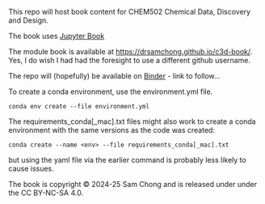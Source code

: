 This repo will host book content for CHEM502 Chemical Data, Discovery and Design.

The book uses [Jupyter Book](https://jupyterbook.org/en/stable/intro.html)

The module book is available at https://drsamchong.github.io/c3d-book/. Yes, I do wish I had had the foresight to use a different github username.

The repo will (hopefully) be available on [Binder](https://mybinder.org) - link to follow...


To create a conda environment, use the environment.yml file.

`conda env create --file environment.yml`

The requirements_conda[_mac].txt files might also work to create a conda environment with the same versions as the code was created:

`conda create --name <env> --file requirements_conda[_mac].txt`

but using the yaml file via the earlier command is probably less likely to cause issues.


The book is copyright © 2024-25 Sam Chong and is released under under the CC BY-NC-SA 4.0.